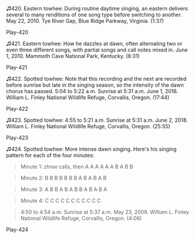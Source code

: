 ♫420. Eastern towhee: During routine daytime singing, an eastern
delivers several to many renditions of one song type before switching to
another. May 22, 2010. Tye River Gap, Blue Ridge Parkway, Virginia.
(1:37)

Play-420

♫421. Eastern towhee: How he dazzles at dawn, often alternating two or
even three different songs, with partial songs and call notes mixed in.
June 1, 2010. Mammoth Cave National Park, Kentucky. (6:31)

Play-421

♫422. Spotted towhee: Note that this recording and the next are recorded
before sunrise but late in the singing season, so the intensity of the
dawn chorus has passed. 5:04 to 5:22 a.m. Sunrise at 5:31
a.m. June 1, 2018. William L. Finley National Wildlife
Refuge, Corvallis, Oregon. (17:44)

Play-422

♫423. Spotted towhee: 4:55 to 5:21 a.m. Sunrise at 5:31
a.m. June 2, 2018. William L. Finley National Wildlife
Refuge, Corvallis, Oregon. (25:55)

Play-423

♫424. Spotted towhee: More intense dawn singing. Here's his singing
pattern for each of the four minutes:

>Minute 1: *zhree* calls, then A A A A A A B A B B

>Minute 2: B B B B B B B A B A B A B

>Minute 3: A B B A B A B B A B A B A

>Minute 4: C C C C C C C C C C C

>4:50 to 4:54 a.m. Sunrise at 5:37 a.m. May 23, 2009. William L. Finley National Wildlife Refuge, Corvallis, Oregon. (4:06)

Play-424
